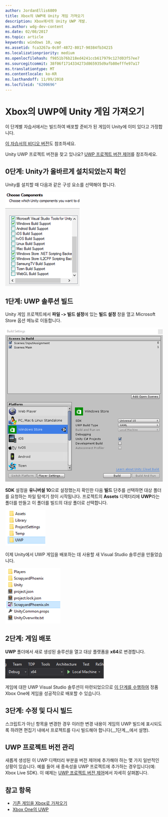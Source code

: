 ```yaml
---
author: JordanEllis6809
title: Xbox의 UWP에 Unity 게임 가져오기
description: Xbox에서의 Unity UWP 개발.
ms.author: wdg-dev-content
ms.date: 02/08/2017
ms.topic: article
keywords: windows 10, uwp
ms.assetid: fca3267a-0c0f-4872-8017-90384fb34215
ms.localizationpriority: medium
ms.openlocfilehash: f9851b76b218ed4241ccb617979c127d03f57ee7
ms.sourcegitcommit: 38f06f1714334273d865935d9afb80efffe97a17
ms.translationtype: MT
ms.contentlocale: ko-KR
ms.lasthandoff: 11/09/2018
ms.locfileid: "6200696"
---
```

# <a name="bringing-unity-games-to-uwp-on-xbox"></a>Xbox의 UWP에 Unity 게임 가져오기


이 단계별 자습서에서는 빌드하여 배포할 준비가 된 게임이 Unity에 이미 있다고 가정합니다.

[이 자습서의 비디오 버전](https://www.youtube.com/watch?v=f0Ptvw7k-CE)도 참조하세요.

Unity UWP 프로젝트 버전을 찾고 있나요? [UWP 프로젝트 버전 제어](development-lanes-unity-versioning.md)를 참조하세요.

## <a name="step-0-ensure-unity-is-installed-correctly"></a>0단계: Unity가 올바르게 설치되었는지 확인

Unity를 설치할 때 다음과 같은 구성 요소를 선택해야 합니다.

![Unity 설치 구성 요소](images/unity-install-components.png)

## <a name="step-1-building-the-uwp-solution"></a>1단계: UWP 솔루션 빌드

Unity 게임 프로젝트에서 **파일 -> 빌드 설정**에 있는 **빌드 설정** 창을 열고 Microsoft Store 옵션 메뉴로 이동합니다.

![빌드 설정 창](images/build-settings.png)

**SDK** 설정을 **유니버설 10**으로 설정했는지 확인한 다음 **빌드** 단추를 선택하면 대상 폴더를 요청하는 파일 탐색기 창이 시작됩니다. 프로젝트의 **Assets** 디렉터리에 **UWP**라는 폴더를 만들고 이 폴더를 빌드의 대상 폴더로 선택합니다.

![빌드 대상 폴더](images/build-destination.png)

이제 Unity에서 UWP 게임을 배포하는 데 사용할 새 Visual Studio 솔루션을 만들었습니다.

![UWP VS 솔루션](images/uwp-vs-solution.png)

## <a name="step-2-deploying-your-game"></a>2단계: 게임 배포

**UWP** 폴더에서 새로 생성된 솔루션을 열고 대상 플랫폼을 **x64**로 변경합니다.

![x64 빌드 플랫폼](images/x64-build-platform.png)

게임에 대한 UWP Visual Studio 솔루션이 마련되었으므로 [이 단계를 수행하여](getting-started.md) 정품 Xbox One에 게임을 성공적으로 배포할 수 있습니다.

## <a name="step-3-modify-and-rebuild"></a>3단계: 수정 및 다시 빌드

스크립트가 아닌 항목을 변경한 경우 이러한 변경 내용이 게임의 UWP 빌드에 표시되도록 하려면 편집기 내에서 프로젝트를 다시 빌드해야 합니다(__1단계__에서 설명).

## <a name="versioning-your-uwp-project"></a>UWP 프로젝트 버전 관리

새롭게 생성된 이 UWP 디렉터리 부분을 버전 제어에 추가해야 하는 몇 가지 일반적인 상황이 있습니다. 예를 들어 새 종속성을 UWP 프로젝트에 추가하는 경우입니다(예: Xbox Live SDK).  이 예제는 [UWP 프로젝트 버전 제어](development-lanes-unity-versioning.md)에서 자세히 살펴봅니다.

## <a name="see-also"></a>참고 항목
- [기존 게임을 Xbox로 가져오기](development-lanes-landing.md)
- [Xbox One의 UWP](index.md)
